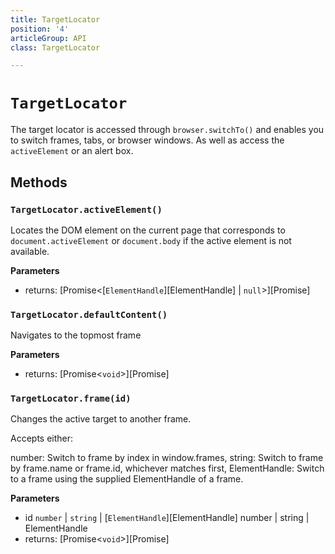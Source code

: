 ```yaml
---
title: TargetLocator
position: '4'
articleGroup: API
class: TargetLocator

---
```


# `TargetLocator`

The target locator is accessed through `browser.switchTo()` and enables you to switch frames, tabs, or browser windows. As well as access the `activeElement` or an alert box.

## Methods

### `TargetLocator.activeElement()`



Locates the DOM element on the current page that corresponds to
`document.activeElement` or `document.body` if the active element is not
available.

**Parameters**

-   returns: [Promise&lt;[`ElementHandle`][ElementHandle] \| `null`\>][Promise]

### `TargetLocator.defaultContent()`



Navigates to the topmost frame

**Parameters**

-   returns: [Promise&lt;`void`\>][Promise]

### `TargetLocator.frame(id)`



Changes the active target to another frame.

Accepts either:

number: Switch to frame by index in window.frames,
string: Switch to frame by frame.name or frame.id, whichever matches first,
ElementHandle: Switch to a frame using the supplied ElementHandle of a frame.

**Parameters**

-   id `number` \| `string` \| [`ElementHandle`][ElementHandle]  number | string | ElementHandle
-   returns: [Promise&lt;`void`\>][Promise]
